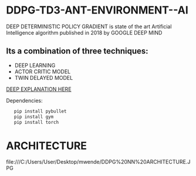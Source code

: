 # DDPG-TD3-ANT-ENVIRONMENT--AI

DEEP DETERMINISTIC POLICY GRADIENT is  state of the art Artificial Intelligence algorithm published in 2018 by GOOGLE DEEP MIND

## Its a combination of three techniques:
* DEEP LEARNING
* ACTOR CRITIC MODEL
* TWIN DELAYED MODEL

[DEEP EXPLANATION HERE](https://towardsdatascience.com/td3-learning-to-run-with-ai-40dfc512f93)

  Dependencies:
  ```python
     pip install pybullet
     pip install gym
     pip install torch
   ```
# ARCHITECTURE
file:///C:/Users/User/Desktop/mwende/DDPG%20NN%20ARCHITECTURE.JPG
